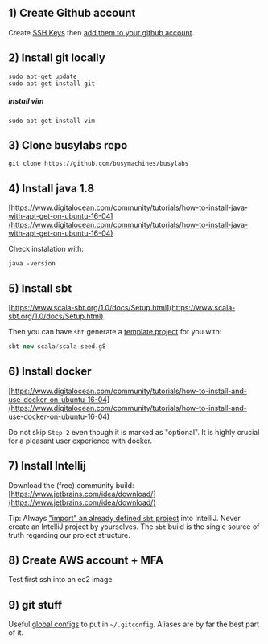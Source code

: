 ## 1) Create Github  account

Create [SSH Keys](https://help.github.com/articles/generating-a-new-ssh-key-and-adding-it-to-the-ssh-agent/) then [add them to your github account](https://help.github.com/articles/adding-a-new-ssh-key-to-your-github-account/).

## 2) Install git locally
```
sudo apt-get update
sudo apt-get install git
```

##### install vim

```
sudo apt-get install vim
```

## 3) Clone busylabs repo

```
git clone https://github.com/busymachines/busylabs
```

## 4) Install java 1.8

[https://www.digitalocean.com/community/tutorials/how-to-install-java-with-apt-get-on-ubuntu-16-04](https://www.digitalocean.com/community/tutorials/how-to-install-java-with-apt-get-on-ubuntu-16-04)

Check instalation with:
```
java -version
```

## 5) Install sbt

[https://www.scala-sbt.org/1.0/docs/Setup.html](https://www.scala-sbt.org/1.0/docs/Setup.html)

Then you can have `sbt` generate a [template project](https://www.scala-sbt.org/1.0/docs/sbt-new-and-Templates.html) for you with:

```scala
sbt new scala/scala-seed.g8
```

## 6) Install docker

[https://www.digitalocean.com/community/tutorials/how-to-install-and-use-docker-on-ubuntu-16-04](https://www.digitalocean.com/community/tutorials/how-to-install-and-use-docker-on-ubuntu-16-04)

Do not skip `Step 2` even though it is marked as "optional". It is highly crucial for a pleasant user experience with docker.

## 7) Install Intellij

Download the (free) community build:
[https://www.jetbrains.com/idea/download/](https://www.jetbrains.com/idea/download/)

Tip:
Always ["import" an already defined `sbt` project](https://www.jetbrains.com/help/idea/sbt-support.html#import_project) into IntelliJ. Never create an IntelliJ project by yourselves. The `sbt` build is the single source of truth regarding our project structure.

## 8) Create AWS account + MFA

Test first ssh into an ec2 image

## 9) git stuff

Useful [global configs](https://github.com/lorandszakacs/config/blob/master/git/.gitconfig) to put in `~/.gitconfig`. Aliases are by far the best part of it.
